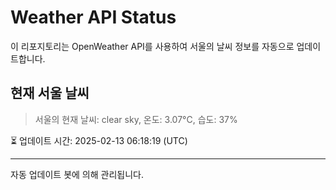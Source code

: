 
# Weather API Status

이 리포지토리는 OpenWeather API를 사용하여 서울의 날씨 정보를 자동으로 업데이트합니다.

## 현재 서울 날씨
> 서울의 현재 날씨: clear sky, 온도: 3.07°C, 습도: 37%

⏳ 업데이트 시간: 2025-02-13 06:18:19 (UTC)

---
자동 업데이트 봇에 의해 관리됩니다.
